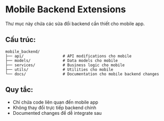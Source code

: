 # Mobile Backend Extensions

Thư mục này chứa các sửa đổi backend cần thiết cho mobile app.

## Cấu trúc:
```
mobile_backend/
├── api/                 # API modifications cho mobile
├── models/              # Data models cho mobile
├── services/            # Business logic cho mobile
├── utils/               # Utilities cho mobile
└── docs/                # Documentation cho mobile backend changes
```

## Quy tắc:
- Chỉ chứa code liên quan đến mobile app
- Không thay đổi trực tiếp backend chính
- Documented changes để dễ integrate sau